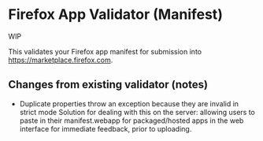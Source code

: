 # Firefox App Validator (Manifest)

WIP

This validates your Firefox app manifest for submission into https://marketplace.firefox.com.

## Changes from existing validator (notes)

* Duplicate properties throw an exception because they are invalid in strict mode
    Solution for dealing with this on the server: allowing users to paste in their manifest.webapp for packaged/hosted apps in the web interface for immediate feedback, prior to uploading.
